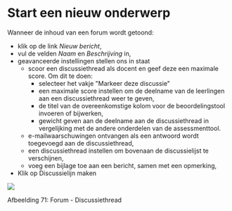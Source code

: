 # Start een nieuw onderwerp

Wanneer de inhoud van een forum wordt getoond:

* klik op de link _Nieuw bericht_,
* vul de velden _Naam_ en _Beschrijving_ in,
* geavanceerde instellingen stellen ons in staat
  * scoor een discussiethread als docent en geef deze een maximale score. Om dit te doen:
    * selecteer het vakje "Markeer deze discussie"
    * een maximale score instellen om de deelname van de leerlingen aan een discussiethread weer te geven,
    * de titel van de overeenkomstige kolom voor de beoordelingstool invoeren of bijwerken,
    * gewicht geven aan de deelname aan de discussiethread in vergelijking met de andere onderdelen van de assessmenttool.
  * e-mailwaarschuwingen ontvangen als een antwoord wordt toegevoegd aan de discussiethread,
  * een discussiethread instellen om bovenaan de discussielijst te verschijnen,
  * voeg een bijlage toe aan een bericht, samen met een opmerking,
* Klik op Discussielijn maken

![](../../.gitbook/assets/graphics5%20%281%29.png)

Afbeelding 71: Forum - Discussiethread

